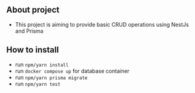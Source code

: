 ## About project
- This project is aiming to provide basic CRUD operations using NestJs and Prisma

  

## How to install

- run `npm/yarn install`
- run `docker compose up` for database container
- run `npm/yarn prisma migrate`
- run `npm/yarn test`